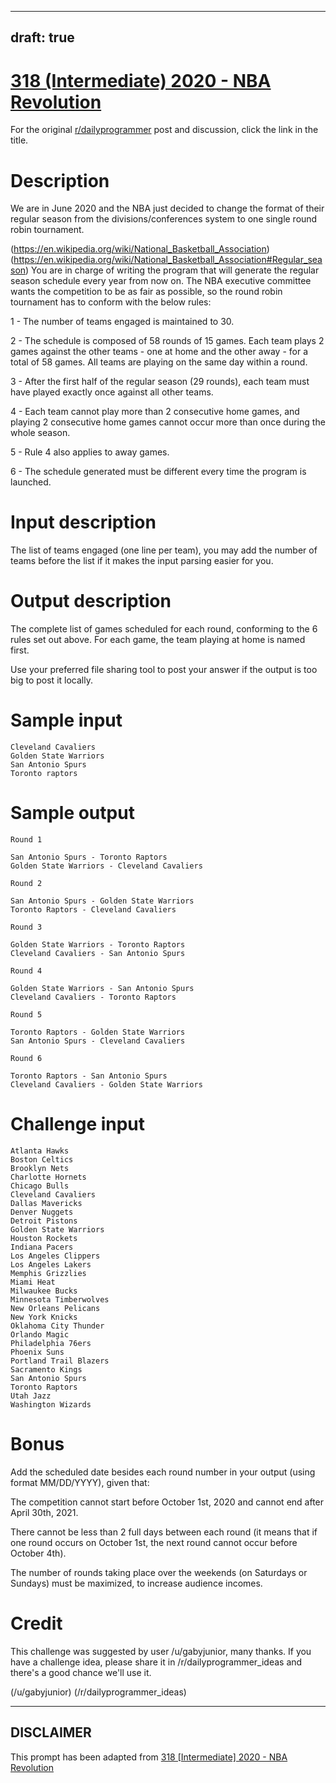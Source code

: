 ---
draft: true
----

# [318 (Intermediate) 2020 - NBA Revolution](https://www.reddit.com/r/dailyprogrammer/comments/6ft96y/20170607_challenge_318_intermediate_2020_nba/)

For the original [r/dailyprogrammer](https://www.reddit.com/r/dailyprogrammer/) post and discussion, click the link in the title.

# Description
We are in June 2020 and the NBA just decided to change the format of their regular season from the divisions/conferences system to one single round robin tournament.

(https://en.wikipedia.org/wiki/National_Basketball_Association)
(https://en.wikipedia.org/wiki/National_Basketball_Association#Regular_season)
You are in charge of writing the program that will generate the regular season schedule every year from now on. The NBA executive committee wants the competition to be as fair as possible, so the round robin tournament has to conform with the below rules:

1 - The number of teams engaged is maintained to 30.

2 - The schedule is composed of 58 rounds of 15 games. Each team plays 2 games against the other teams - one at home and the other away - for a total of 58 games. All teams are playing on the same day within a round.

3 - After the first half of the regular season (29 rounds), each team must have played exactly once against all other teams.

4 - Each team cannot play more than 2 consecutive home games, and playing 2 consecutive home games cannot occur more than once during the whole season.

5 - Rule 4 also applies to away games.

6 - The schedule generated must be different every time the program is launched.

# Input description
The list of teams engaged (one line per team), you may add the number of teams before the list if it makes the input parsing easier for you.

# Output description
The complete list of games scheduled for each round, conforming to the 6 rules set out above. For each game, the team playing at home is named first.

Use your preferred file sharing tool to post your answer if the output is too big to post it locally.

# Sample input

```
Cleveland Cavaliers
Golden State Warriors
San Antonio Spurs
Toronto raptors
```
# Sample output

```
Round 1

San Antonio Spurs - Toronto Raptors
Golden State Warriors - Cleveland Cavaliers

Round 2

San Antonio Spurs - Golden State Warriors
Toronto Raptors - Cleveland Cavaliers

Round 3

Golden State Warriors - Toronto Raptors
Cleveland Cavaliers - San Antonio Spurs

Round 4

Golden State Warriors - San Antonio Spurs
Cleveland Cavaliers - Toronto Raptors 

Round 5

Toronto Raptors - Golden State Warriors 
San Antonio Spurs - Cleveland Cavaliers 

Round 6

Toronto Raptors - San Antonio Spurs
Cleveland Cavaliers - Golden State Warriors
```
# Challenge input

```
Atlanta Hawks
Boston Celtics
Brooklyn Nets
Charlotte Hornets
Chicago Bulls
Cleveland Cavaliers
Dallas Mavericks
Denver Nuggets
Detroit Pistons
Golden State Warriors
Houston Rockets
Indiana Pacers
Los Angeles Clippers
Los Angeles Lakers
Memphis Grizzlies
Miami Heat
Milwaukee Bucks
Minnesota Timberwolves
New Orleans Pelicans
New York Knicks
Oklahoma City Thunder
Orlando Magic
Philadelphia 76ers
Phoenix Suns
Portland Trail Blazers
Sacramento Kings
San Antonio Spurs
Toronto Raptors
Utah Jazz
Washington Wizards
```
# Bonus
Add the scheduled date besides each round number in your output (using format MM/DD/YYYY), given that:

The competition cannot start before October 1st, 2020 and cannot end after April 30th, 2021.

There cannot be less than 2 full days between each round (it means that if one round occurs on October 1st, the next round cannot occur before October 4th).

The number of rounds taking place over the weekends (on Saturdays or Sundays) must be maximized, to increase audience incomes.

# Credit
This challenge was suggested by user /u/gabyjunior, many thanks. If you have a challenge idea, please share it in /r/dailyprogrammer_ideas and there's a good chance we'll use it. 

(/u/gabyjunior)
(/r/dailyprogrammer_ideas)

----
## **DISCLAIMER**
This prompt has been adapted from [318 [Intermediate] 2020 - NBA Revolution](https://www.reddit.com/r/dailyprogrammer/comments/6ft96y/20170607_challenge_318_intermediate_2020_nba/
)
